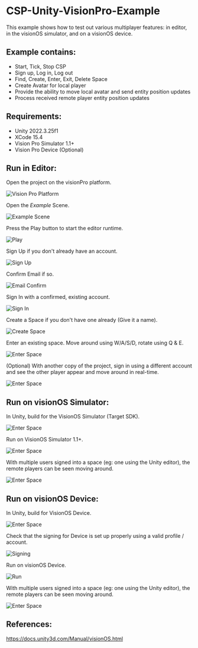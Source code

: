 # CSP-Unity-VisionPro-Example

This example shows how to test out various multiplayer features: in editor, in the visionOS simulator, and on a visionOS device.

## Example contains:
- Start, Tick, Stop CSP
- Sign up, Log in, Log out
- Find, Create, Enter, Exit, Delete Space
- Create Avatar for local player
- Provide the ability to move local avatar and send entity position updates
- Process received remote player entity position updates


## Requirements:

- Unity 2022.3.25f1
- XCode 15.4
- Vision Pro Simulator 1.1+
- Vision Pro Device (Optional)


## Run in Editor:

Open the project on the visionPro platform.

![Vision Pro Platform](./Documentation~/Images/howto_platform.png)

Open the _Example_ Scene.

![Example Scene](./Documentation~/Images/howto_scene.png)

Press the Play button to start the editor runtime.

![Play](./Documentation~/Images/howto_play.png)

Sign Up if you don't already have an account.

![Sign Up](./Documentation~/Images/howto_signup.png)

Confirm Email if so.

![Email Confirm](./Documentation~/Images/howto_email.png)

Sign In with a confirmed, existing account.

![Sign In](./Documentation~/Images/howto_signin.png)

Create a Space if you don't have one already (Give it a name).

![Create Space](./Documentation~/Images/howto_space.png)

Enter an existing space. Move around using W/A/S/D, rotate using Q & E.

![Enter Space](./Documentation~/Images/howto_enter.png)

(Optional) With another copy of the project, sign in using a different account and see the other player appear and move around in real-time.

![Enter Space](./Documentation~/Images/howto_multiplayer.png)



## Run on visionOS Simulator:

In Unity, build for the VisionOS Simulator (Target SDK).

![Enter Space](./Documentation~/Images/howto_build_sim.png)

Run on VisionOS Simulator 1.1+.

![Enter Space](./Documentation~/Images/howto_run_sim.png)

With multiple users signed into a space (eg: one using the Unity editor), the remote players can be seen moving around.

![Enter Space](./Documentation~/Images/howto_multiplayer_sim.png)


## Run on visionOS Device:

In Unity, build for VisionOS Device.

![Enter Space](./Documentation~/Images/howto_build_device.png)

Check that the signing for Device is set up properly using a valid profile / account.

![Signing](./Documentation~/Images/howto_sign_device.png)

Run on visionOS Device.

![Run](./Documentation~/Images/howto_run_device.png)

With multiple users signed into a space (eg: one using the Unity editor), the remote players can be seen moving around.

![Enter Space](./Documentation~/Images/howto_multiplayer_device.png)


## References:
https://docs.unity3d.com/Manual/visionOS.html